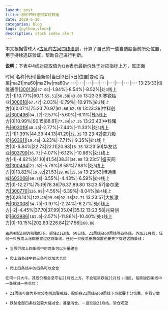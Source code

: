 ```yaml
---
layout: post
title: 股价四线法则实时数据
date: 2020-5-10
categories: blog
tags: [python,stock]
description: stock index alert
---
```



本文根据雪球大v[古泉](https://xueqiu.com/u/7148646888)的[古泉四线法则](https://xueqiu.com/7148646888/130498192)，计算了自己的一些自选股当前所处位置，用于持续追踪验证，帮助自己进行判断。

**说明**：下表中4线对应取值为`红色`表示最新价处于对应指标上方，属正面

时间|名称|代码|最新价|当日|3日|5日|位置|变动|距离|ma21|ma60|ma21w|ma60w
---|---|---|---|---|---|---|---|---
13:23:33|信维通信|[300136](https://xueqiu.com/S/SZ300136)|`57.04`|-1.84%|-8.54%|-8.52%|处`3`线上方|-1|10.77%|60.11|`55.51`|`50.58`|`43.00`
13:23:39|寒锐钴业|[300618](https://xueqiu.com/S/SZ300618)|`67.47`|-2.03%|-0.79%|-10.91%|处`2`线上方|0|0.07%|75.23|70.97|`62.60`|`62.58`
13:23:39|中科创达|[300496](https://xueqiu.com/S/SZ300496)|`84.17`|-2.57%|-5.60%|-6.11%|处`2`线上方|0|10.99%|90.15|88.61|`77.34`|`57.35`
13:23:43|中科曙光|[603019](https://xueqiu.com/S/SH603019)|`40.43`|-2.77%|-7.44%|-11.33%|处`1`线上方|-1|1.39%|44.39|44.13|41.29|`32.35`
13:23:42|诺力股份|[603611](https://xueqiu.com/S/SH603611)|`19.46`|-3.23%|-7.71%|-9.35%|处`1`线上方|0|-6.84%|22.73|22.11|20.93|`18.35`
13:23:50|华友钴业|[603799](https://xueqiu.com/S/SH603799)|`36.73`|-4.07%|-6.12%|-10.86%|处`1`线上方|-1|-4.62%|41.10|41.54|38.31|`34.08`
13:23:51|盛天网络|[300494](https://xueqiu.com/S/SZ300494)|`21.32`|-5.79%|8.58%|7.88%|处`3`线上方|0|13.82%|`19.82`|21.53|`19.08`|`15.59`
13:23:53|博通集成|[603068](https://xueqiu.com/S/SH603068)|`69.78`|-3.55%|-4.43%|-6.59%|处`0`线上方|0|-12.27%|75.19|78.36|76.37|89.80
13:23:57|帝尔激光|[300776](https://xueqiu.com/S/SZ300776)|`126.99`|-4.56%|-6.39%|-8.04%|处`4`线上方|0|28.14%|`122.25`|`99.98`|`92.78`|`87.71`
13:23:57|大族激光|[002008](https://xueqiu.com/S/SZ002008)|`34.79`|-0.97%|-2.24%|-6.27%|处`0`线上方|-2|-4.45%|37.70|37.99|35.04|35.12
13:23:58|兆易创新|[603986](https://xueqiu.com/S/SH603986)|`181.0`|-2.57%|-11.86%|-10.40%|处`1`线上方|0|-10.15%|202.83|226.84|217.56|`168.88`

```
古泉4线法则的精髓如下。抓住21日线、60日线、21周线及60周线等四条线，外加21月线，任何一只股票上涨都要穿过这四条线，任何一只股票要想爆雷也要先下穿过这四条线：

+ 当股价爬上四条线中的两条可以少量建仓

+ 爬上四条线中的三条可以加大仓位

+ 爬上四条线中的四条可以全仓

任何一只大牛，其股价都会坚守在21月线上方，不会轻易跌破21月线；相反，每跌破四条线中一条就减一些仓位：

+ 21周线可做为多空分水岭及警戒线，股价在21周线及60周线下方就要十分慎重，多看少做

+ 跌破全部四条线就要大幅减仓，甚至清仓，一旦跌破21月线，清仓观望
```